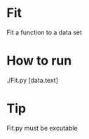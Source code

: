# Fit
Fit a function to a data set

# How to run

./Fit.py [data.text]


# Tip

Fit.py must be excutable
